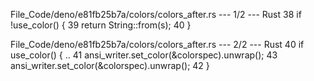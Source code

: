 File_Code/deno/e81fb25b7a/colors/colors_after.rs --- 1/2 --- Rust
                                                                                                                                                            38   if !use_color() {
                                                                                                                                                            39     return String::from(s);
                                                                                                                                                            40   }

File_Code/deno/e81fb25b7a/colors/colors_after.rs --- 2/2 --- Rust
40   if use_color() {                                                                                                                                        .. 
41     ansi_writer.set_color(&colorspec).unwrap();                                                                                                           43   ansi_writer.set_color(&colorspec).unwrap();
42   }                                                                                                                                                          

